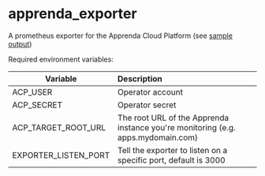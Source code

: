 # apprenda_exporter

A prometheus exporter for the Apprenda Cloud Platform (see [sample output](sample_output.md))

Required environment variables:


| Variable      | Description |
| ------------- |:-------------| 
| ACP_USER    | Operator account | 
| ACP_SECRET      | Operator secret |  
| ACP_TARGET_ROOT_URL | The root URL of the Apprenda instance you're monitoring (e.g. apps.mydomain.com) |
| EXPORTER_LISTEN_PORT | Tell the exporter to listen on a specific port, default is 3000 |
